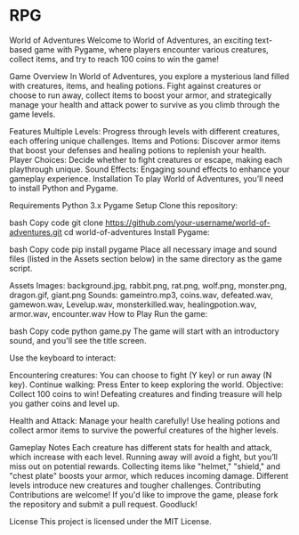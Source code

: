 # RPG
World of Adventures
Welcome to World of Adventures, an exciting text-based game with Pygame, where players encounter various creatures, collect items, and try to reach 100 coins to win the game!

Game Overview
In World of Adventures, you explore a mysterious land filled with creatures, items, and healing potions. Fight against creatures or choose to run away, collect items to boost your armor, and strategically manage your health and attack power to survive as you climb through the game levels.

Features
Multiple Levels: Progress through levels with different creatures, each offering unique challenges.
Items and Potions: Discover armor items that boost your defenses and healing potions to replenish your health.
Player Choices: Decide whether to fight creatures or escape, making each playthrough unique.
Sound Effects: Engaging sound effects to enhance your gameplay experience.
Installation
To play World of Adventures, you’ll need to install Python and Pygame.

Requirements
Python 3.x
Pygame
Setup
Clone this repository:

bash
Copy code
git clone https://github.com/your-username/world-of-adventures.git
cd world-of-adventures
Install Pygame:

bash
Copy code
pip install pygame
Place all necessary image and sound files (listed in the Assets section below) in the same directory as the game script.

Assets
Images: background.jpg, rabbit.png, rat.png, wolf.png, monster.png, dragon.gif, giant.png
Sounds: gameintro.mp3, coins.wav, defeated.wav, gamewon.wav, Levelup.wav, monsterkilled.wav, healingpotion.wav, armor.wav, encounter.wav
How to Play
Run the game:

bash
Copy code
python game.py
The game will start with an introductory sound, and you'll see the title screen.

Use the keyboard to interact:

Encountering creatures: You can choose to fight (Y key) or run away (N key).
Continue walking: Press Enter to keep exploring the world.
Objective: Collect 100 coins to win! Defeating creatures and finding treasure will help you gather coins and level up.

Health and Attack: Manage your health carefully! Use healing potions and collect armor items to survive the powerful creatures of the higher levels.

Gameplay Notes
Each creature has different stats for health and attack, which increase with each level.
Running away will avoid a fight, but you’ll miss out on potential rewards.
Collecting items like "helmet," "shield," and "chest plate" boosts your armor, which reduces incoming damage.
Different levels introduce new creatures and tougher challenges.
Contributing
Contributions are welcome! If you'd like to improve the game, please fork the repository and submit a pull request.
Goodluck!

License
This project is licensed under the MIT License.
